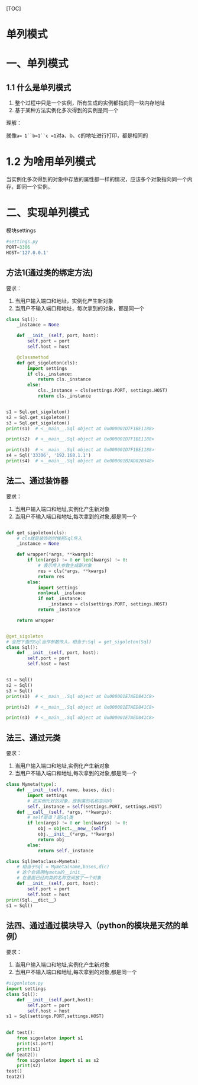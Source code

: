 [TOC]

# 单列模式

# 一、单列模式

## 1.1 什么是单列模式 

1. 整个过程中只是一个实例，所有生成的实例都指向同一块内存地址
2. 基于某种方法实例化多次得到的实例是同一个

理解：

就像`a= 1``b=1``c =1`对a、b、c的地址进行打印，都是相同的

# 1.2 为啥用单列模式

当实例化多次得到的对象中存放的属性都一样的情况，应该多个对象指向同一个内存，即同一个实例。

# 二、实现单列模式

模块settings

```python
#settings.py
PORT=3306
HOST='127.0.0.1'
```



## 方法1(通过类的绑定方法)

要求：

1. 当用户输入端口和地址，实例化产生新对象
2. 当用户不输入端口和地址，每次拿到的对象，都是同一个

```python
class Sql():
    _instance = None

    def __init__(self, port, host):
        self.port = port
        self.host = host

    @classmethod
    def get_sigoleton(cls):
        import settings
        if cls._instance:
            return cls._instance
        else:
            cls._instance = cls(settings.PORT, settings.HOST)
            return cls._instance


s1 = Sql.get_sigoleton()
s2 = Sql.get_sigoleton()
s3 = Sql.get_sigoleton()
print(s1)  # <__main__.Sql object at 0x000001D7F1BE1188>

print(s2)  # <__main__.Sql object at 0x000001D7F1BE1188>

print(s3)  # <__main__.Sql object at 0x000001D7F1BE1188>
s4 = Sql('33306', '192.168.1.1')
print(s4)  # <__main__.Sql object at 0x000001B2AD820348>
```



## 法二、通过装饰器

要求：

1. 当用户输入端口和地址,实例化产生新对象
2. 当用户不输入端口和地址,每次拿到的对象,都是同一个

```python

def get_sigoleton(cls):
    # cls就是装饰的时候把Sql传入
    _instance = None

    def wrapper(*args, **kwargs):
        if len(args) != 0 or len(kwargs) != 0:
            # 表示传入参数生成新对象
            res = cls(*args, **kwargs)
            return res
        else:
            import settings
            nonlocal _instance
            if not _instance:
                _instance = cls(settings.PORT, settings.HOST)
            return _instance

    return wrapper


@get_sigoleton
# 会把下面的Sql当作参数传入，相当于:Sql = get_sigoleton(Sql)
class Sql():
    def __init__(self, port, host):
        self.port = port
        self.host = host


s1 = Sql()
s2 = Sql()
s3 = Sql()
print(s1)  # <__main__.Sql object at 0x000001E7AED841C8>

print(s2)  # <__main__.Sql object at 0x000001E7AED841C8>

print(s3)  # <__main__.Sql object at 0x000001E7AED841C8>

```

## 法三、通过元类

要求：

1. 当用户输入端口和地址,实例化产生新对象
2. 当用户不输入端口和地址,每次拿到的对象,都是同一个

```python
class Mymeta(type):
    def __init__(self, name, bases, dic):
        import settings
        # 把实例化好的对象，放到类的名称空间内
        self._instance = self(settings.PORT, settings.HOST)
    def __call__(self, *args, **kwargs):
        # self是谁？是Sql类
        if len(args) != 0 or len(kwargs) != 0:
            obj = object.__new__(self)
            obj.__init__(*args, **kwargs)
            return obj
        else:
            return self._instance

class Sql(metaclass=Mymeta):
    # 相当于Sql = Mymeta(name,bases,dic)
    # 这个会调用Mymeta的__init__
    # 在里面已经向类的名称空间放了一个对象
    def __init__(self, port, host):
        self.port = port
        self.host = host
print(Sql.__dict__)
s1 = Sql()
```

## 法四、通过通过模块导入（python的模块是天然的单例）

要求：

1. 当用户输入端口和地址,实例化产生新对象
2. 当用户不输入端口和地址,每次拿到的对象,都是同一个

```python
#sigonleton.py
import settings
class Sql():
    def __init__(self,port,host):
        self.port = port
        self.host = host
s1 = Sql(settings.PORT,settings.HOST)
        
```



```python
def test():
    from sigonleton import s1
    print(s1.port)
    print(s1)
def teat2():
    from sigonleton import s1 as s2
    print(s2)
test()
teat2()
```

